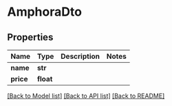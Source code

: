 # AmphoraDto

## Properties
Name | Type | Description | Notes
------------ | ------------- | ------------- | -------------
**name** | **str** |  | 
**price** | **float** |  | 

[[Back to Model list]](../README.md#documentation-for-models) [[Back to API list]](../README.md#documentation-for-api-endpoints) [[Back to README]](../README.md)


